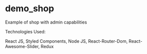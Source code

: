 # demo_shop
Example of shop with admin capabilities

Technologies Used:

React JS, Styled Components, Node JS, React-Router-Dom, React-Awesome-Slider, Redux
